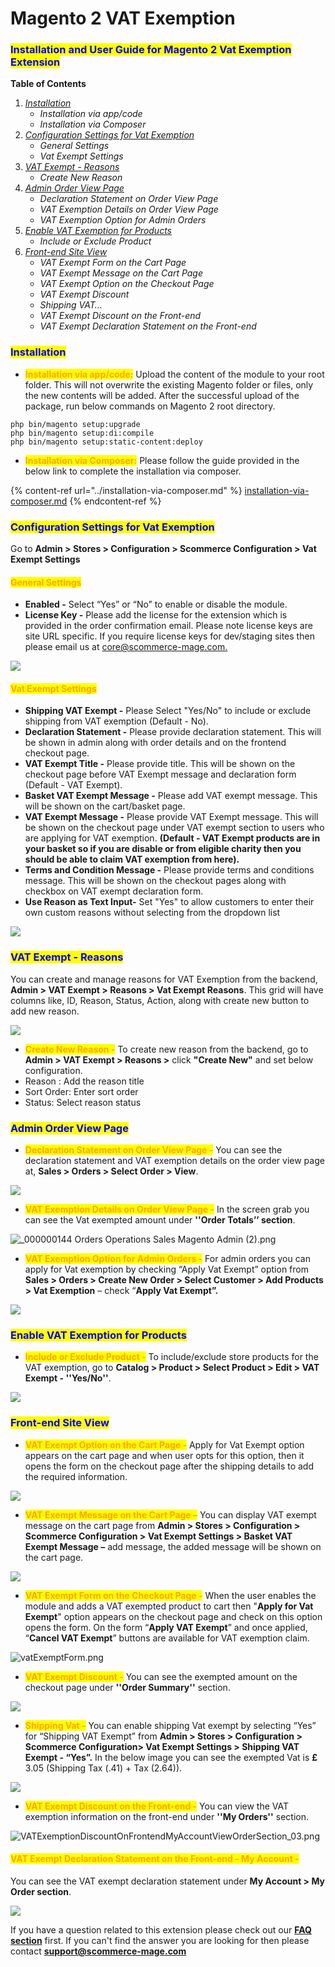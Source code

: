 # Magento 2 VAT Exemption

### <mark style="color:blue;">Installation and User Guide for Magento 2 Vat Exemption Extension</mark>

**Table of Contents**

1. [_Installation_ ](magento-2-vat-exemption.md#\_bookmark0)
   * _Installation via app/code_&#x20;
   * _Installation via Composer_
2. [_Configuration Settings for Vat Exemption_ ](magento-2-vat-exemption.md#\_bookmark3)
   * _General Settings_&#x20;
   * _Vat Exempt Settings_&#x20;
3. [_VAT Exempt - Reasons_ ](magento-2-vat-exemption.md#\_bookmark6)
   * _Create New Reason_&#x20;
4. [_Admin Order View Page_ ](magento-2-vat-exemption.md#\_bookmark8)
   * _Declaration Statement on Order View Page_&#x20;
   * _VAT Exemption Details on Order View Page_&#x20;
   * _VAT Exemption Option for Admin Orders_&#x20;
5. [_Enable VAT Exemption for Products_ ](magento-2-vat-exemption.md#\_bookmark11)
   * _Include or Exclude Product_&#x20;
6. [_Front-end Site View_ ](magento-2-vat-exemption.md#\_bookmark13)
   * _VAT Exempt Form on the Cart Page_&#x20;
   * _VAT Exempt Message on the Cart Page_&#x20;
   * _VAT Exempt Option on the Checkout Page_&#x20;
   * _VAT Exempt Discount_&#x20;
   * _Shipping VAT…_&#x20;
   * _VAT Exempt Discount on the Front-end_&#x20;
   * _VAT Exempt Declaration Statement on the Front-end_&#x20;

### <mark style="color:blue;">Installation</mark> <a href="#_bookmark0" id="_bookmark0"></a>

* <mark style="color:orange;">**Installation via app/code:**</mark> Upload the content of the module to your root folder. This will not overwrite the existing Magento folder or files, only the new contents will be added. After the successful upload of the package, run below commands on Magento 2 root directory.

```
php bin/magento setup:upgrade
php bin/magento setup:di:compile
php bin/magento setup:static-content:deploy
```

* <mark style="color:orange;">**Installation via Composer:**</mark> Please follow the guide provided in the below link to complete the installation via composer.

{% content-ref url="../installation-via-composer.md" %}
[installation-via-composer.md](../installation-via-composer.md)
{% endcontent-ref %}

### <mark style="color:blue;">Configuration Settings for Vat Exemption</mark> <a href="#_bookmark3" id="_bookmark3"></a>

Go to **Admin > Stores > Configuration > Scommerce Configuration > Vat Exempt Settings**

#### <mark style="color:orange;">General Settings</mark>

* **Enabled -** Select “Yes” or “No” to enable or disable the module.
* **License Key -** Please add the license for the extension which is provided in the order confirmation email. Please note license keys are site URL specific. If you require license keys for dev/staging sites then please email us at [core@scommerce-mage.com.](mailto:core@scommerce-mage.com)

![](../../.gitbook/assets/vat\_general.jpg)

#### <mark style="color:orange;">Vat Exempt Settings</mark> <a href="#_bookmark5" id="_bookmark5"></a>

* **Shipping VAT Exempt -** Please Select "Yes/No" to include or exclude shipping from VAT exemption (Default - No).
* **Declaration Statement -** Please provide declaration statement. This will be shown in admin along with order details and on the frontend checkout page.
* **VAT Exempt Title -** Please provide title. This will be shown on the checkout page before VAT Exempt message and declaration form (Default - VAT Exempt).
* **Basket VAT Exempt Message -** Please add VAT exempt message. This will be shown on the cart/basket page.
* **VAT Exempt Message -** Please provide VAT Exempt message. This will be shown on the checkout page under VAT exempt section to users who are applying for VAT exemption. **(Default - VAT Exempt products are in your basket so if you are disable or from eligible charity then you should be able to claim VAT exemption from here).**
* **Terms and Condition Message -** Please provide terms and conditions message. This will be shown on the checkout pages along with checkbox on VAT exempt declaration form.
* **Use Reason as Text Input-** Set "Yes" to allow customers to enter their own custom reasons without selecting from the dropdown list

![](../../.gitbook/assets/vat.png)

### <mark style="color:blue;">VAT Exempt - Reasons</mark> <a href="#_bookmark6" id="_bookmark6"></a>

You can create and manage reasons for VAT Exemption from the backend, **Admin > VAT Exempt > Reasons > Vat Exempt Reasons**. This grid will have columns like, ID, Reason, Status, Action, along with create new button to add new reason.

![](../../.gitbook/assets/vat\_reasons.jpg)

* <mark style="color:orange;">**Create New Reason -**</mark> To create new reason from the backend, go to **Admin > VAT Exempt > Reasons >** click **"Create New"** and set below configuration.
* Reason : Add the reason title
* Sort Order: Enter sort order
* Status: Select reason status

### <mark style="color:blue;">Admin Order View Page</mark> <a href="#_bookmark8" id="_bookmark8"></a>

* <mark style="color:orange;">**Declaration Statement on Order View Page -**</mark> You can see the declaration statement and VAT exemption details on the order view page at, **Sales > Orders > Select Order > View**.

![](../../.gitbook/assets/vat\_declaration.jpg)

* <mark style="color:orange;">**VAT Exemption Details on Order View Page -**</mark> In the screen grab you can see the Vat exempted amount under **''Order Totals’’ section**.

![\_000000144   Orders   Operations   Sales   Magento Admin (2).png](<../../.gitbook/assets/11 (4)>)

* <mark style="color:orange;">**VAT Exemption Option for Admin Orders -**</mark> For admin orders you can apply for Vat exemption by checking “Apply Vat Exempt” option from **Sales > Orders > Create New Order > Select Customer > Add Products > Vat Exemption** – check “**Apply Vat Exempt”.**

![](<../../.gitbook/assets/12 (3)>)

### <mark style="color:blue;">Enable VAT Exemption for Products</mark> <a href="#_bookmark11" id="_bookmark11"></a>

* <mark style="color:orange;">**Include or Exclude Product -**</mark> To include/exclude store products for the VAT exemption, go to **Catalog > Product > Select Product > Edit > VAT Exempt - ''Yes/No''**.

![](<../../.gitbook/assets/13 (28)>)

### <mark style="color:blue;">Front-end Site View</mark> <a href="#_bookmark13" id="_bookmark13"></a>

* <mark style="color:orange;">**VAT Exempt Option on the Cart Page -**</mark> Apply for Vat Exempt option appears on the cart page and when user opts for this option, then it opens the form on the checkout page after the shipping details to add the required information.

![](<../../.gitbook/assets/14 (9)>)

* <mark style="color:orange;">**VAT Exempt Message on the Cart Page –**</mark> You can display VAT exempt message on the cart page from **Admin > Stores > Configuration > Scommerce Configuration > Vat Exempt Settings > Basket VAT Exempt Message –** add message, the added message will be shown on the cart page.

![](<../../.gitbook/assets/15 (8)>)

* <mark style="color:orange;">**VAT Exempt Form on the Checkout Page -**</mark> When the user enables the module and adds a VAT exempted product to cart then "**Apply for Vat Exempt**" option appears on the checkout page and check on this option opens the form. On the form “**Apply VAT Exempt**” and once applied, “**Cancel VAT Exempt**” buttons are available for VAT exemption claim.

![vatExemptForm.png](<../../.gitbook/assets/16 (6)>)

* <mark style="color:orange;">**VAT Exempt Discount -**</mark> You can see the exempted amount on the checkout page under **''Order Summary''** section.

![](<../../.gitbook/assets/17 (19)>)

* <mark style="color:orange;">**Shipping Vat -**</mark> You can enable shipping Vat exempt by selecting “Yes” for “Shipping VAT Exempt” from **Admin > Stores > Configuration > Scommerce Configuration> Vat Exempt Settings > Shipping VAT Exempt - “Yes”.** In the below image you can see the exempted Vat is **£** 3.05 (Shipping Tax (.41) + Tax (2.64)).

![](<../../.gitbook/assets/18 (9)>)

* <mark style="color:orange;">**VAT Exempt Discount on the Front-end -**</mark> You can view the VAT exemption information on the front-end under **''My Orders''** section.

![VATExemptionDiscountOnFrontendMyAccountViewOrderSection\_03.png](<../../.gitbook/assets/19 (17)>)

#### <mark style="color:orange;">VAT Exempt Declaration Statement on the Front-end - My Account -</mark> <a href="#_bookmark17" id="_bookmark17"></a>

You can see the VAT exempt declaration statement under **My Account > My Order section**.

![](../../.gitbook/assets/vat\_front.jpg)

If you have a question related to this extension please check out our [**FAQ section**](https://www.scommerce-mage.com/magento-2-infinite-scroll.html#faq) first. If you can't find the answer you are looking for then please contact [**support@scommerce-mage.com**](mailto:core@scommerce-mage.com)
